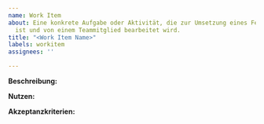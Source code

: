 ```yaml
---
name: Work Item
about: Eine konkrete Aufgabe oder Aktivität, die zur Umsetzung eines Features erforderlich
  ist und von einem Teammitglied bearbeitet wird.
title: "<Work Item Name>"
labels: workitem
assignees: ''

---
```


**Beschreibung:**

**Nutzen:**

**Akzeptanzkriterien:**
